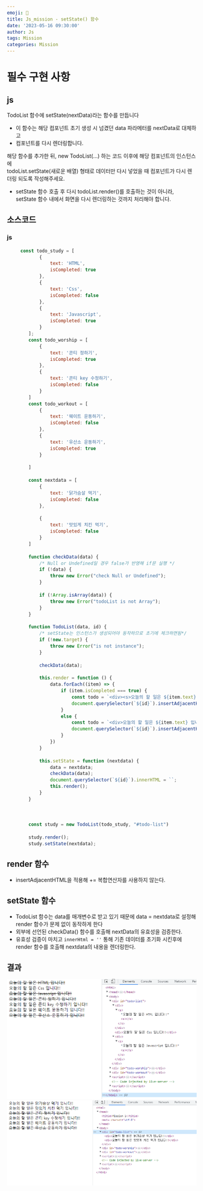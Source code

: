 ```yaml
---
emoji: 📝
title: Js_mission - setState() 함수    
date: '2023-05-16 09:30:00'
author: Js 
tags: Mission
categories: Mission  
---
```


# 필수 구현 사항 

## js
TodoList 함수에 setState(nextData)라는 함수를 만듭니다
+ 이 함수는 해당 컴포넌트 초기 생성 시 넘겼던 data 파라메터를 nextData로 대체하고 
+ 컴포넌트를 다시 렌더링합니다.
  
해당 함수를 추가한 뒤, new TodoList(...) 하는 코드 이후에 해당 컴포넌트의 인스턴스에    
todoList.setState(새로운 배열) 형태로 데이터만 다시 넣었을 때 컴포넌트가 다시 렌더링 되도록 작성해주세요.

+ setState 함수 호출 후 다시 todoList.render()를 호출하는 것이 아니라,    
  setState 함수 내에서 화면을 다시 렌더링하는 것까지 처리해야 합니다.
 
## 소스코드 


### js 
```js 
     const todo_study = [
            {
                text: 'HTML',
                isCompleted: true
            },
            {
                text: 'Css',
                isCompleted: false
            },
            {
                text: 'Javascript',
                isCompleted: true
            }
        ];
        const todo_worship = [
            {
                text: '콘티 정하기',
                isCompleted: true
            },
            {
                text: '콘티 key 수정하기',
                isCompleted: false
            }
        ]
        const todo_workout = [
            {
                text: '웨이트 운동하기',
                isCompleted: false
            },
            {
                text: '유산소 운동하기',
                isCompleted: true
            }

        ]

        const nextdata = [
            {
                text: '닭가슴살 먹기',
                isCompleted: false
            },

            {
                text: '맛있게 치킨 먹기',
                isCompleted: false
            }
        ]

        function checkData(data) {
            /* Null or Undefined일 경우 false가 반영해 if문 실행 */
            if (!data) {
                throw new Error("check Null or Undefined");
            }

            if (!Array.isArray(data)) {
                throw new Error("todoList is not Array");
            }
        }

        function TodoList(data, id) {
            /* setState는 인스턴스가 생성되어야 동작하므로 초기에 체크하면됨*/
            if (!new.target) {
                throw new Error("is not instance");
            }

            checkData(data);

            this.render = function () {
                data.forEach((item) => {
                    if (item.isCompleted === true) {
                        const todo = `<div><s>오늘의 할 일은 ${item.text} 입니다!!<s></div>`;
                        document.querySelector(`${id}`).insertAdjacentHTML("beforeend", todo)
                    }
                    else {
                        const todo = `<div>오늘의 할 일은 ${item.text} 입니다!!</div>`;
                        document.querySelector(`${id}`).insertAdjacentHTML("beforeend", todo)
                    }
                })
            }

            this.setState = function (nextdata) {
                data = nextdata;
                checkData(data);
                document.querySelector(`${id}`).innerHTML = ``;
                this.render();
            }
        }



        const study = new TodoList(todo_study, "#todo-list")

        study.render();
        study.setState(nextdata);
``` 

## render 함수
+ insertAdjacentHTML을 적용해 += 복합연산자를 사용하지 않는다. 
    
## setState 함수   
+ TodoList 함수는 data를 매개변수로 받고 있기 때문에 data = nextdata로 설정해    
  render 함수가 문제 없이 동작하게 한다 
+ 외부에 선언된 checkData() 함수를 호출해 nextData의 유효성을 검증한다. 
+ 유효성 검증이 마치고 `innerHtml = ''` 통해 기존 데이터를 초기화 시킨후에    
  render 함수를 호출해 nextdata의 내용을 렌더링한다. 

## 결과 
![결과5-1](mission_result\result_5.1.png) 
![결과5-2](mission_result\result_5.2.png) 
```toc
``` 